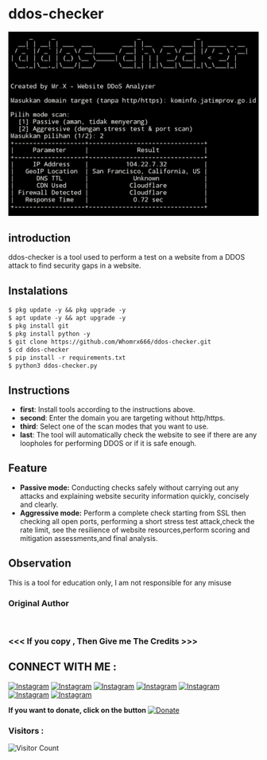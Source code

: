 # ddos-checker
![ddos-checker preview](ddos-checker.jpg)

## introduction
ddos-checker is a tool used to perform a test on a website from a DDOS attack to find security gaps in a website.

## Instalations
```
$ pkg update -y && pkg upgrade -y
$ apt update -y && apt upgrade -y
$ pkg install git
$ pkg install python -y
$ git clone https://github.com/Whomrx666/ddos-checker.git
$ cd ddos-checker
$ pip install -r requirements.txt
$ python3 ddos-checker.py
```

## Instructions
- **first**: Install tools according to the instructions above.
- **second**: Enter the domain you are targeting without http/https.
- **third**: Select one of the scan modes that you want to use.
- **last**: The tool will automatically check the website to see if there are any loopholes for performing DDOS or if it is safe enough.

## Feature
- **Passive mode:** Conducting checks safely without carrying out any attacks and explaining website security information quickly, concisely and clearly.
- **Aggressive mode:** Perform a complete check starting from SSL then checking all open ports, performing a short stress test attack,check the rate limit, see the resilience of website resources,perform scoring and mitigation assessments,and final analysis.


## Observation
This is a tool for education only, I am not responsible for any misuse
### Original Author
<a href="https://github.com/Whomrx666"><img src="https://img.shields.io/badge/Original-Author-brightgreen.svg" alt=""/></a>

### <<< If you copy , Then Give me The Credits >>>

## CONNECT WITH ME :

[![Instagram](https://img.shields.io/badge/WEBSITE-VISIT-yellow?style=for-the-badge&logo=blogger)](https://whomrxhackers.blogspot.com/)
[![Instagram](https://img.shields.io/badge/TWITTER-FOLLOW-red?style=for-the-badge&logo=x)](https://twitter.com/whomrx666)
[![Instagram](https://img.shields.io/badge/YOUTUBE-SUBSCRIBE-red?style=for-the-badge&logo=youtube)](https://youtube.com/@whomrxhackers)
[![Instagram](https://img.shields.io/badge/FACEBOOK-LIKE-red?style=for-the-badge&logo=facebook)](https://facebook.com/https://www.facebook.com/whomrx.666)
[![Instagram](https://img.shields.io/badge/TELEGRAM-CONNECT-red?style=for-the-badge&logo=telegram)](https://t.me/@Whomr_X)
[![Instagram](https://img.shields.io/badge/GMAIL-CONTACT-red?style=for-the-badge&logo=gmail)](mailto:whomrx666@gmail.com)
[![Instagram](https://img.shields.io/badge/TIKTOK-FOLLOW-red?style=for-the-badge&logo=tiktok)](https://www.tiktok.com/@whomr.x)

**If you want to donate, click on the button**
<a href="https://saweria.co/whomrx"><img title="Donate" src="https://img.shields.io/badge/Donate-ddos checker-yellow?style=for-the-badge&logo=github"></a>

### Visitors :
![Visitor Count](https://profile-counter.glitch.me/Whomrx666/count.svg)